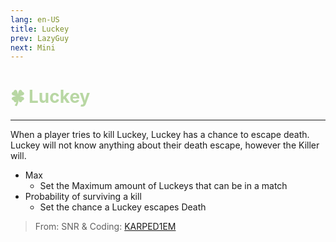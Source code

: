 ```yaml
---
lang: en-US
title: Luckey
prev: LazyGuy
next: Mini
---
```


# <font color="#b8d7a3">🍀 <b>Luckey</b></font> <Badge text="Basic" type="tip" vertical="middle"/>
---

When a player tries to kill Luckey, Luckey has a chance to escape death. Luckey will not know anything about their death escape, however the Killer will.
* Max
  * Set the Maximum amount of Luckeys that can be in a match
* Probability of surviving a kill
  * Set the chance a Luckey escapes Death

> From: SNR & Coding: [KARPED1EM](https://github.com/KARPED1EM)